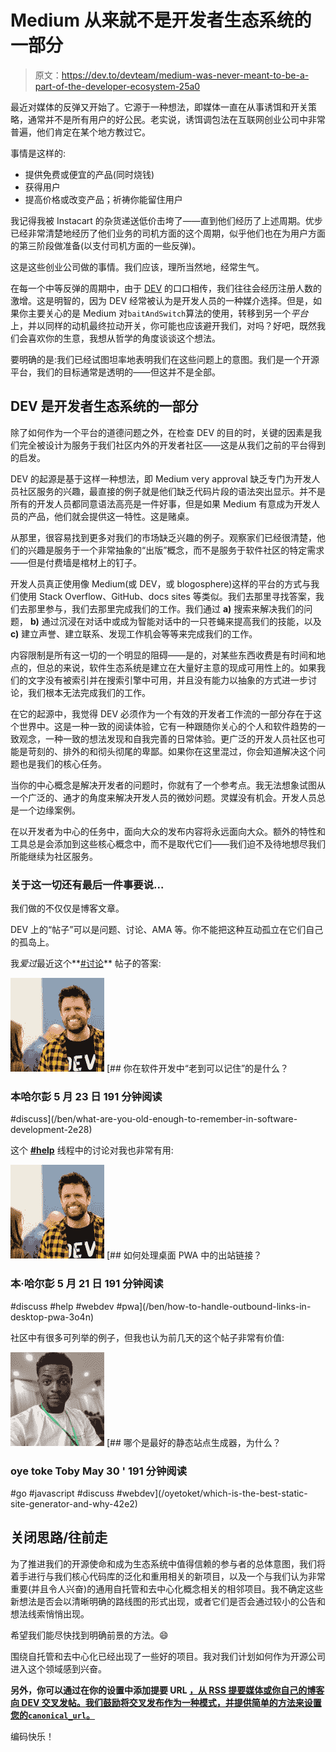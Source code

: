 # Medium 从来就不是开发者生态系统的一部分

> 原文：<https://dev.to/devteam/medium-was-never-meant-to-be-a-part-of-the-developer-ecosystem-25a0>

最近对媒体的反弹又开始了。它源于一种想法，即媒体一直在从事诱饵和开关策略，通常并不是所有用户的好公民。老实说，诱饵调包法在互联网创业公司中非常普遍，他们肯定在某个地方教过它。

事情是这样的:

*   提供免费或便宜的产品(同时烧钱)
*   获得用户
*   提高价格或改变产品；祈祷你能留住用户

我记得我被 Instacart 的杂货递送低价击垮了——直到他们经历了上述周期。优步已经非常清楚地经历了他们业务的司机方面的这个周期，似乎他们也在为用户方面的第三阶段做准备(以支付司机方面的一些反弹)。

这是这些创业公司做的事情。我们应该，理所当然地，经常生气。

在每一个中等反弹的周期中，由于 [DEV](https://dev.to) 的口口相传，我们往往会经历注册人数的激增。这是明智的，因为 DEV 经常被认为是开发人员的一种媒介选择。但是，如果你主要关心的是 Medium 对`baitAndSwitch`算法的使用，转移到另一个*平台*上，并以同样的动机最终拉动开关，你可能也应该避开我们，对吗？好吧，既然我们会喜欢你的生意，我想从哲学的角度谈谈这个想法。

要明确的是:我们已经试图坦率地表明我们在这些问题上的意图。我们是一个开源平台，我们的目标通常是透明的——但这并不是全部。

## **DEV 是开发者生态系统的一部分**

除了如何作为一个平台的道德问题之外，在检查 DEV 的目的时，关键的因素是我们完全被设计为服务于我们社区内外的开发者社区——这是从我们之前的平台得到的启发。

DEV 的起源是基于这样一种想法，即 Medium very approval 缺乏专门为开发人员社区服务的兴趣，最直接的例子就是他们缺乏代码片段的语法突出显示。并不是所有的开发人员都同意语法高亮是一件好事，但是如果 Medium 有意成为开发人员的产品，他们就会提供这一特性。这是赌桌。

从那里，很容易找到更多对我们的市场缺乏兴趣的例子。观察家们已经很清楚，他们的兴趣是服务于一个非常抽象的“出版”概念，而不是服务于软件社区的特定需求——但是付费墙是棺材上的钉子。

开发人员真正使用像 Medium(或 DEV，或 blogosphere)这样的平台的方式与我们使用 Stack Overflow、GitHub、docs sites 等类似。我们去那里寻找答案，我们去那里参与，我们去那里完成我们的工作。我们通过 **a)** 搜索来解决我们的问题， **b)** 通过沉浸在对话中或成为智能对话中的一只苍蝇来提高我们的技能，以及 **c)** 建立声誉、建立联系、发现工作机会等等来完成我们的工作。

内容限制是所有这一切的一个明显的阻碍——是的，对某些东西收费是有时间和地点的，但总的来说，软件生态系统是建立在大量好主意的现成可用性上的。如果我们的文字没有被索引并在搜索引擎中可用，并且没有能力以抽象的方式进一步讨论，我们根本无法完成我们的工作。

在它的起源中，我觉得 DEV 必须作为一个有效的开发者工作流的一部分存在于这个世界中。这是一种一致的阅读体验，它有一种跟随你关心的个人和软件趋势的一致观念，一种一致的想法发现和自我完善的日常体验。更广泛的开发人员社区也可能是苛刻的、排外的和彻头彻尾的卑鄙。如果你在这里混过，你会知道解决这个问题也是我们的核心任务。

当你的中心概念是解决开发者的问题时，你就有了一个参考点。我无法想象试图从一个广泛的、通才的角度来解决开发人员的微妙问题。灵媒没有机会。开发人员总是一个边缘案例。

在以开发者为中心的任务中，面向大众的发布内容将永远面向大众。额外的特性和工具总是会添加到这些核心概念中，而不是取代它们——我们迫不及待地想尽我们所能继续为社区服务。

### 关于这一切还有最后一件事要说...

我们做的不仅仅是博客文章。

DEV 上的“帖子”可以是问题、讨论、AMA 等。你不能把这种互动孤立在它们自己的孤岛上。

我*爱过*最近这个**[#讨论](https://dev.to/t/discuss)** 帖子的答案:

[![ben](img/fe64a787b888dfb20fc13ad1e466da3d.png)](/ben) [## 你在软件开发中“老到可以记住”的是什么？

### 本哈尔彭 5 月 23 日 191 分钟阅读

#discuss](/ben/what-are-you-old-enough-to-remember-in-software-development-2e28)

这个 **[#help](https://dev.to/t/help)** 线程中的讨论对我也非常有用:

[![ben](img/fe64a787b888dfb20fc13ad1e466da3d.png)](/ben) [## 如何处理桌面 PWA 中的出站链接？

### 本·哈尔彭 5 月 21 日 191 分钟阅读

#discuss #help #webdev #pwa](/ben/how-to-handle-outbound-links-in-desktop-pwa-3o4n)

社区中有很多可列举的例子，但我也认为前几天的这个帖子非常有价值:

[![oyetoket](img/2b9c360f105ef29d22a9ddaa7dfcb8ee.png)](/oyetoket) [## 哪个是最好的静态站点生成器，为什么？

### oye toke Toby May 30 ' 191 分钟阅读

#go #javascript #discuss #webdev](/oyetoket/which-is-the-best-static-site-generator-and-why-42e2)

## 关闭思路/往前走

为了推进我们的开源使命和成为生态系统中值得信赖的参与者的总体意图，我们将着手进行与我们核心代码库的泛化和重用相关的新项目，以及一个与我们认为非常重要(并且令人兴奋)的通用自托管和去中心化概念相关的相邻项目。我不确定这些新想法是否会以清晰明确的路线图的形式出现，或者它们是否会通过较小的公告和想法线索悄悄出现。

希望我们能尽快找到明确前景的方法。😄

围绕自托管和去中心化已经出现了一些好的项目。我对我们计划如何作为开源公司进入这个领域感到兴奋。

**另外，你可以通过在你的设置中添加提要 URL [，从 RSS 提要媒体或你自己的博客向 DEV 交叉发帖。我们鼓励将交叉发布作为一种模式，并提供简单的方法来设置您的`canonical_url`。](https://dev.to/settings/publishing-from-rss)**

编码快乐！